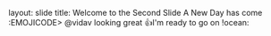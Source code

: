 layout: slide
title: Welcome to the Second Slide
A New Day has come
:EMOJICODE>
@vidav looking great :+1:I'm ready to go on !ocean:
